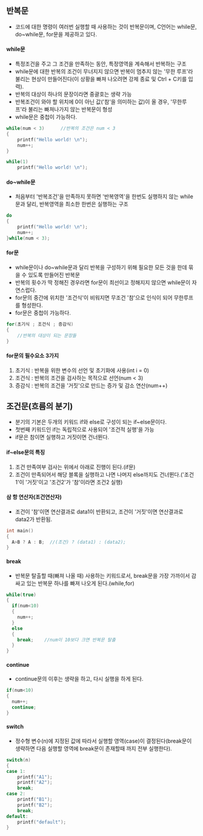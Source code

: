 반복문
---
* 코드에 대한 명령이 여러번 실행할 때 사용하는 것이 반복문이며, C언어는 while문, do~while문, for문을 제공하고 있다.

#### while문
* 특정조건을 주고 그 조건을 만족하는 동안, 특정영역을 계속해서 반복하는 구조
* while문에 대한 반복의 조건이 무너지지 않으면 반복이 멈추지 않는 '무한 루프'라 불리는 현상이 만들어진다(이 상황을 빠져 나오려면 강제 종료 및 Ctrl + C키를 입력).
* 반복의 대상이 하나의 문장이라면 중괄호는 생략 가능
* 반복조건이 와야 할 위치에 0이 아닌 값('참'을 의미하는 값)이 올 경우, '무한루프'라 불리는 빠져나가지 않는 반복문이 형성
* while문은 중첩이 가능하다.

```cpp
while(num < 3)		//반복의 조건은 num < 3
{
	printf("Hello world! \n");
	num++;
}

while(1)
	printf("Hello world! \n");
```

#### do~while문
* 처음부터 '반복조건'을 만족하지 못하면 '반복영역'을 한번도 실행하지 않는 while문과 달리, 반복영역을 최소한 한번은 실행하는 구조

```cpp
do
{
	printf("Hello world! \n");
	num++;
}while(num < 3);
```

#### for문
* while문이나 do~while문과 달리 반복을 구성하기 위해 필요한 모든 것을 한데 묶을 수 있도록 만들어진 반복문
* 반복의 횟수가 딱 정해진 경우라면 for문이 최선이고 정해지지 않으면 while문이 자연스럽다.
* for문의 중간에 위치한 '조건식'이 비워지면 무조건 '참'으로 인식이 되어 무한루프를 형성한다.
* for문은 중첩이 가능하다.

```cpp
for(초기식 ; 조건식 ; 증감식)
{
	//반복의 대상이 되는 문장들
}
```

#### for문의 필수요소 3가지
1. 초기식 : 반복을 위한 변수의 선언 및 초기화에 사용(int i = 0)<br/>
2. 조건식 : 반복의 조건을 검사하는 목적으로 선언(num < 3)<br/>
3. 증감식 : 반복의 조건을 '거짓'으로 만드는 증가 및 감소 연산(num++)

조건문(흐름의 분기)
---
* 분기의 기본은 두개의 키워드 if와 else로 구성이 되는 if~else문이다.
* 첫번째 키워드인 if는 독립적으로 사용되어 '조건적 실행'을 가능
* if문은 참이면 실행하고 거짓이면 건너뛴다.

#### if~else문의 특징
1. 조건 만족여부 검사는 위에서 아래로 진행이 된다.(if문)<br/>
2. 조건이 만족되어서 해당 블록을 실행하고 나면 나머지 else까지도 건너뛴다.('조건1'이 '거짓'이고 '조건2'가 '참'이라면 조건2 실행)


#### 삼 항 연산자(조건연산자)
* 조건이 '참'이면 연산결과로 data1이 반환되고, 조건이 '거짓'이면 연산결과로 data2가 반환됨.
```cpp
int main()
{
  A>B ? A : B;  //(조건) ? (data1) : (data2);		
}
```
#### break 
* 반복문 탈출할 때(빠져 나올 때) 사용하는 키워드로서, break문을 가장 가까이서 감싸고 있는 반복문 하나를 빠져 나오게 된다.(while,for)

```cpp
while(true)
{
  if(num<10)
  {
    num++;
  }
  else
  {
    break;    //num이 10보다 크면 반복문 탈출
  }
}
```

#### continue 
* continue문의 이후는 생략을 하고, 다시 실행을 하게 된다.
```cpp
if(num<10)
{
  num++;
  continue;
}
```



#### switch 
* 정수형 변수(n)에 지정된 값에 따라서 실행할 영역(case)이 결정된다(break문이 생략하면 다음 실행할 영역에 break문이 존재할때 까지 전부 실행한다).

```cpp
switch(n)
{
case 1:
	printf("A1");
	printf("A2");
	break;
case 2:
	printf("B1");
	printf("B2");
	break;
default:
	printf("default");
}
```
